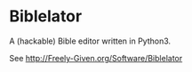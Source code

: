 Biblelator
==========

A (hackable) Bible editor written in Python3.

See http://Freely-Given.org/Software/Biblelator

